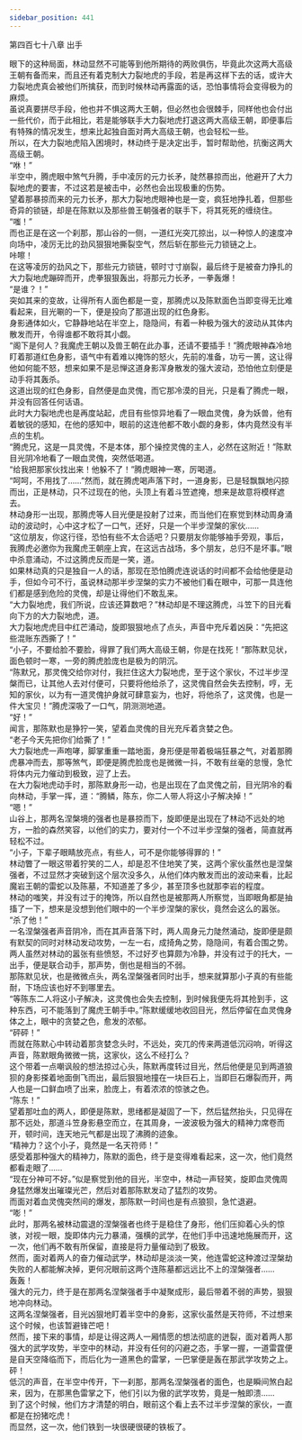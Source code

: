 ```yaml
---
sidebar_position: 441
---
```

 第四百七十八章 出手


眼下的这种局面，林动显然不可能等到他所期待的两败俱伤，毕竟此次这两大高级王朝有备而来，而且还有着克制大力裂地虎的手段，若是再这样下去的话，或许大力裂地虎真会被他们所擒获，而到时候林动再露面的话，恐怕事情将会变得极为的麻烦。  
虽说真要拼尽手段，他也并不惧这两大王朝，但必然也会很棘手，同样他也会付出一些代价，而于此相比，若是能够联手大力裂地虎打退这两大高级王朝，即便事后有特殊的情况发生，想来比起独自面对两大高级王朝，也会轻松一些。  
所以，在大力裂地虎陷入困境时，林动终于是决定出手，暂时帮助他，抗衡这两大高级王朝。  
“咻！”  
半空中，腾虎眼中煞气升腾，手中凌厉的元力长矛，陡然暴掠而出，他避开了大力裂地虎的要害，不过这若是被击中，必然也会出现极重的伤势。  
望着那暴掠而来的元力长矛，那大力裂地虎眼神也是一变，疯狂地挣扎着，但那些奇异的锁链，却是在陈默以及那些兽王朝强者的联手下，将其死死的缠绕住。  
“嗤！”  
而也正是在这一个刹那，那山谷的一侧，一道红光突兀掠出，以一种惊人的速度冲向场中，凌厉无比的劲风狠狠地撕裂空气，然后斩在那些元力锁链之上。  
咔嚓！  
在这等凌厉的劲风之下，那些元力锁链，顿时寸寸崩裂，最后终于是被奋力挣扎的大力裂地虎蹦碎而开，虎拳狠狠轰出，将那元力长矛，一拳轰爆！  
“是谁？！”  
突如其来的变故，让得所有人面色都是一变，那腾虎以及陈默面色当即变得无比难看起来，目光唰的一下，便是投向了那道出现的红色身影。  
身影通体如火，它静静地站在半空上，隐隐间，有着一种极为强大的波动从其体内散发而开，令得谁都不敢将其小觑。  
“阁下是何人？我魔虎王朝以及兽王朝在此办事，还请不要插手！”腾虎眼神森冷地盯着那道红色身影，语气中有着难以掩饰的怒火，先前的准备，功亏一篑，这让得他如何能不怒，想来如果不是忌惮这道身影浑身散发的强大波动，恐怕他立刻便是动手将其轰杀。  
这道出现的红色身影，自然便是血灵傀，而它那冷漠的目光，只是看了腾虎一眼，并没有回答任何话语。  
此时大力裂地虎也是再度站起，虎目有些惊异地看了一眼血灵傀，身为妖兽，他有着敏锐的感知，在他的感知中，眼前的这连他都不敢小觑的身影，体内竟然没有半点的生机。  
“腾虎兄，这是一具灵傀，不是本体，那个操控灵傀的主人，必然在这附近！”陈默目光阴冷地看了一眼血灵傀，突然低喝道。  
“给我把那家伙找出来！他躲不了！”腾虎眼神一寒，厉喝道。  
“呵呵，不用找了……”然而，就在腾虎喝声落下时，一道身影，已是轻飘飘地闪掠而出，正是林动，只不过现在的他，头顶上有着斗笠遮掩，想来是故意将模样遮去。  
林动身形一出现，那腾虎等人目光便是投射了过来，而当他们在察觉到林动周身涌动的波动时，心中这才松了一口气，还好，只是一个半步涅槃的家伙……  
“这位朋友，你这行径，恐怕有些不太合适吧？只要朋友你能够袖手旁观，事后，我腾虎必邀你为我魔虎王朝座上宾，在这远古战场，多个朋友，总归不是坏事。”眼中杀意涌动，不过这腾虎反而是一笑，道。  
如果林动真的只是独自一人的话，那现在恐怕腾虎连说话的时间都不会给他便是动手，但如今可不行，虽说林动那半步涅槃的实力不被他们看在眼中，可那一具连他们都是感到危险的灵傀，却是让得他们不敢乱来。  
“大力裂地虎，我们所说，应该还算数吧？”林动却是不理这腾虎，斗笠下的目光看向下方的大力裂地虎，道。  
大力裂地虎虎目中红芒涌动，旋即狠狠地点了点头，声音中充斥着凶戾：“先把这些混账东西撕了！”  
“小子，不要给脸不要脸，得罪了我们两大高级王朝，你是在找死！”那陈默见状，面色顿时一寒，一旁的腾虎脸庞也是极为的阴沉。  
“陈默兄，那灵傀交给你对付，我拦住这大力裂地虎，至于这个家伙，不过半步涅槃而已，让其他人去对付便可，只要将他给杀了，这灵傀自然会失去控制，哼，无知的家伙，以为有一道灵傀护身就可肆意妄为，也好，将他杀了，这灵傀，也是一件大宝贝！”腾虎深吸了一口气，阴测测地道。  
“好！”  
闻言，那陈默也是狰狞一笑，望着血灵傀的目光充斥着贪婪之色。  
“老子今天先把你们给撕了！”  
大力裂地虎一声咆哮，脚掌重重一踏地面，身形便是带着极端狂暴之气，对着那腾虎暴冲而去，那等煞气，即便是腾虎脸庞也是微微一抖，不敢有丝毫的怠慢，急忙将体内元力催动到极致，迎了上去。  
在大力裂地虎动手时，那陈默身形一动，也是出现在了血灵傀之前，目光阴冷的看向林动，手掌一挥，道：“腾鳞，陈东，你二人带人将这小子解决掉！”  
“嗯！”  
山谷上，那两名涅槃境的强者也是暴掠而下，旋即便是出现在了林动不远处的地方，一脸的森然笑容，以他们的实力，要对付一个不过半步涅槃的强者，简直就再轻松不过。  
“小子，下辈子眼睛放亮点，有些人，可不是你能够得罪的！”  
林动瞥了一眼这带着狞笑的二人，却是忍不住地笑了笑，这两个家伙虽然也是涅槃强者，不过显然才突破到这个层次没多久，从他们体内散发而出的波动来看，比起魔岩王朝的雷蛇以及陈墓，不知道差了多少，甚至顶多也就那李岩的程度。  
林动的嗤笑，并没有过于的掩饰，所以自然也是被那两人所察觉，当即眼角都是抽搐了一下，想来是没想到他们眼中的一个半步涅槃的家伙，竟然会这么的嚣张。  
“杀了他！”  
一名涅槃强者声音阴冷，而在其声音落下时，两人周身元力陡然涌动，旋即便是颇有默契的同时对林动发动攻势，一左一右，成掎角之势，隐隐间，有着合围之势。  
两人虽然对林动的嚣张有些愤怒，不过好歹也算颇为冷静，并没有过于的托大，一出手，便是联合动手，那声势，倒也是相当的不弱。  
那陈默见状，也是微微点头，两名涅槃强者同时出手，想来就算那小子真的有些能耐，下场应该也好不到哪里去。  
“等陈东二人将这小子解决，这灵傀也会失去控制，到时候我便先将其抢到手，这种东西，可不能落到了魔虎王朝手中。”陈默缓缓地收回目光，然后停留在血灵傀身体之上，眼中的贪婪之色，愈发的浓郁。  
“砰砰！”  
而就在陈默心中转动着那贪婪念头时，不远处，突兀的传来两道低沉闷响，听得这声音，陈默眼角微微一挑，这家伙，这么不经打么？  
这个带着一点嘲讽般的想法掠过心头，陈默再度转过目光，然后他便是见到两道狼狈的身影搽着地面倒飞而出，最后狠狠地撞在一块巨石上，当即巨石爆裂而开，两人也是一口鲜血喷了出来，脸庞上，有着浓浓的惊骇之色。  
“陈东！”  
望着那吐血的两人，即便是陈默，思绪都是凝固了一下，然后猛然抬头，只见得在那不远处，那道斗笠身影悬空而立，在其周身，一波波极为强大的精神力席卷而开，顿时间，连天地元气都是出现了沸腾的迹象。  
“精神力？这个小子，竟然是一名天符师！”  
感受着那种强大的精神力，陈默的面色，终于是变得难看起来，这一次，他们竟然都看走眼了……  
“现在分神可不好。”似是察觉到他的目光，半空中，林动一声轻笑，旋即血灵傀周身猛然爆发出璀璨光芒，然后对着那陈默发动了猛烈的攻势。  
而面对着血灵傀突然间的爆发，那陈默一时间也是有点狼狈，急忙退避。  
“嘭！”  
此时，那两名被林动震退的涅槃强者也终于是稳住了身形，他们压抑着心头的惊骇，对视一眼，旋即体内元力暴涌，强横的武学，在他们手中迅速地施展而开，这一次，他们再不敢有所保留，直接是将力量催动到了极致。  
然而，面对着两人的奋力催动武学，林动却是淡淡一笑，他连雷蛇这种渡过涅槃劫失败的人都能解决掉，更何况眼前这两个连陈墓都远远比不上的涅槃强者……  
轰轰！  
强大的元力，终于是在那两名涅槃强者手中凝聚成形，最后带着不弱的声势，狠狠地冲向林动。  
这两名涅槃强者，目光凶狠地盯着半空中的身影，这家伙虽然是天符师，不过想来这个时候，也该暂避锋芒吧！  
然而，接下来的事情，却是让得这两人一厢情愿的想法彻底的迸裂，面对着两人那强大的武学攻势，半空中的林动，并没有任何的闪避之态，手掌一握，一道雷霆便是自天空降临而下，而后化为一道黑色的雷掌，一巴掌便是轰在那武学攻势之上。  
砰！  
低沉的声音，在半空中传开，下一刹那，那两名涅槃强者的面色，也是瞬间煞白起来，因为，在那黑色雷掌之下，他们引以为傲的武学攻势，竟是一触即溃……  
到了这个时候，他们方才清楚的明白，眼前这个看上去不过半步涅槃的家伙，一直都是在扮猪吃虎！  
而显然，这一次，他们铁到一块很硬很硬的铁板了。  
  
  
